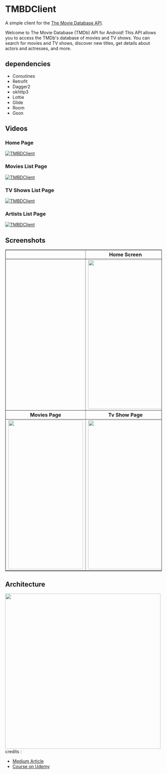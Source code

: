 # TMBDClient

A simple client for the [The Movie Database API](https://www.themoviedb.org/documentation/api).

Welcome to The Movie Database (TMDb) API for Android!
This API allows you to access the TMDb's database of movies and TV shows. You can search for movies and TV shows, discover new titles, get details about actors and actresses, and more.

## dependencies
- Coroutines
- Retrofit
- Dagger2
- okhttp3
- Lottie
- Glide
- Room
- Gson

## Videos
### Home Page
    
[![TMBDClient](https://videoapi-muybridge.vimeocdn.com/animated-thumbnails/image/c009705d-ac81-4e87-a05a-0420db666e61.gif?ClientID=vimeo-core-prod&Date=1672286776&Signature=4d51e77e54f3ad6cee1ecbd7d6ff08689d7a4db7)](https://videoapi-muybridge.vimeocdn.com/animated-thumbnails/image/c009705d-ac81-4e87-a05a-0420db666e61.gif?ClientID=vimeo-core-prod&Date=1672286776&Signature=4d51e77e54f3ad6cee1ecbd7d6ff08689d7a4db7 "Home")

### Movies List Page
    
[![TMBDClient](https://videoapi-muybridge.vimeocdn.com/animated-thumbnails/image/79a2dc8c-028e-4a64-afb6-e5d70b8729fb.gif?ClientID=vimeo-core-prod&Date=1672287545&Signature=e27206c3824ce95c7f189713a85c927372ca4360)](https://videoapi-muybridge.vimeocdn.com/animated-thumbnails/image/79a2dc8c-028e-4a64-afb6-e5d70b8729fb.gif?ClientID=vimeo-core-prod&Date=1672287545&Signature=e27206c3824ce95c7f189713a85c927372ca4360 "Movies")

### TV Shows List Page
    
[![TMBDClient](https://videoapi-muybridge.vimeocdn.com/animated-thumbnails/image/0d0e6364-a494-488d-9a16-259b4e39eec7.gif?ClientID=vimeo-core-prod&Date=1672287592&Signature=3196be87e5dbc08db11961b2df610735b66ede5f)](https://videoapi-muybridge.vimeocdn.com/animated-thumbnails/image/0d0e6364-a494-488d-9a16-259b4e39eec7.gif?ClientID=vimeo-core-prod&Date=1672287592&Signature=3196be87e5dbc08db11961b2df610735b66ede5f "Tv_Show")

### Artists List Page
    
[![TMBDClient](https://videoapi-muybridge.vimeocdn.com/animated-thumbnails/image/bf9796b4-f042-44e7-9e17-6ac4257c0968.gif?ClientID=vimeo-core-prod&Date=1672288076&Signature=6220f3eadb2184e56a5768b141faf6989189c8eb)](https://videoapi-muybridge.vimeocdn.com/animated-thumbnails/image/bf9796b4-f042-44e7-9e17-6ac4257c0968.gif?ClientID=vimeo-core-prod&Date=1672288076&Signature=6220f3eadb2184e56a5768b141faf6989189c8eb "Artists")


## Screenshots

<table border="1">
    <tr>
        <th> </th>
        <th> Home Screen </th>
        <th> </th>
    </tr>
    <tr>
        <td> </td>
        <td> <img src="https://i.imgur.com/nTUronK.png" width=240 height=480 /></td>
        <td> </td>
    </tr>
    <tr>
        <th> Movies Page </th>
        <th> Tv Show Page </th>
        <th> Artist Screen </th>
    </tr>
    <tr>
        <td> <img src="https://i.imgur.com/qAgLTgt.png" width=240 height=480 /></td>
        <td> <img src="https://i.imgur.com/E8SVBID.png" width=240 height=480 /></td>
        <td> <img src="https://i.imgur.com/da3QDZ9.png" width=240 height=480 /></td>
    </tr>
</table>

## Architecture
<img src="https://i.imgur.com/v5EiM83.jpg" width="500">
credits :

* [Medium Article](https://medium.com/android-dev-hacks/detailed-guide-on-android-clean-architecture-9eab262a9011)
* [Course on Udemy](https://www.udemy.com/course/android-architecture-componentsmvvm-with-dagger-retrofit/)
